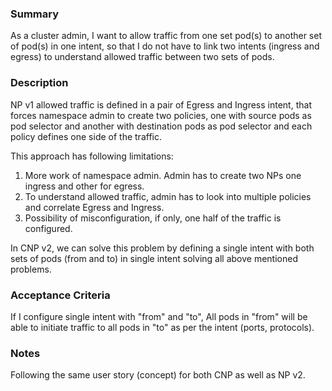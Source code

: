 ### Summary

As a cluster admin,
I want to allow traffic from one set pod(s) to another set of pod(s) 
in one intent, so that I do not have to link two intents (ingress and egress) 
to understand allowed traffic between two sets of pods.

### Description

NP v1 allowed traffic is defined in a pair of Egress and Ingress intent, 
that forces namespace admin to create two policies, one with source pods 
as pod selector and another with destination pods as pod selector and 
each policy defines one side of the traffic.

This approach has following limitations:
1. More work of namespace admin. Admin has to create two NPs one ingress and other for egress.
2. To understand allowed traffic, admin has to look into multiple policies  
and correlate Egress and Ingress.
3. Possibility of misconfiguration, if only, one half of the traffic is configured.

In CNP v2, we can solve this problem by defining a single intent with both 
sets of pods (from and to) in single intent solving all above mentioned problems.

### Acceptance Criteria

If I configure single intent with "from" and "to", All pods in "from" will be 
able to initiate traffic to all pods in "to" as per the intent (ports, protocols).

### Notes

Following the same user story (concept) for both CNP as well as NP v2.
